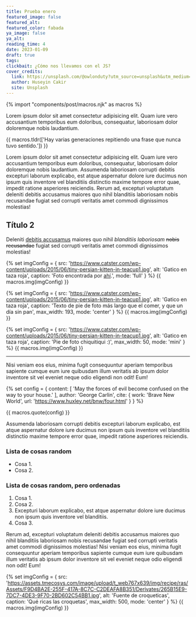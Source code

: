 ```yaml
---
title: Prueba enero
featured_image: false
featured_alt:
featured_color: fabada
ya_image: false
ya_alt:
reading_time: 4
date: 2023-01-09
draft: true
tags:
clickbait: ¿Cómo nos llevamos con el JS?
cover_credits:
  link: https://unsplash.com/@owlonduty?utm_source=unsplash&utm_medium=referral&utm_content=creditCopyText
  author: Huseyin Cakir
  site: Unsplash
---
```

{% import "components/post/macros.njk" as macros %}

Lorem ipsum dolor sit amet consectetur adipisicing elit. Quam iure vero accusantium temporibus eum doloribus, consequatur, laboriosam dolor doloremque nobis laudantium.

 {{ macros.tldr(['Hay varias generaciones repitiendo una frase que nunca  tuvo sentido.']) }}

Lorem ipsum dolor sit amet consectetur adipisicing elit. Quam iure vero accusantium temporibus eum doloribus, consequatur, laboriosam dolor doloremque nobis laudantium. Assumenda laboriosam corrupti debitis excepturi laborum explicabo, est atque aspernatur dolore iure ducimus non ipsum quis inventore vel blanditiis distinctio maxime tempore error quae, impedit ratione asperiores reiciendis. Rerum ad, excepturi voluptatum deleniti debitis accusamus maiores quo nihil blanditiis laboriosam nobis recusandae fugiat sed corrupti veritatis amet commodi dignissimos molestias!

## Título 2

Deleniti [debitis accusamus](#2) maiores quo nihil *blanditiis laboriosam* ~~nobis recusandae~~ fugiat sed corrupti veritatis amet commodi dignissimos molestias!

{% set imgConfig = {
  src: 'https://www.catster.com/wp-content/uploads/2015/06/tiny-persian-kitten-in-teacup1.jpg',
  alt: 'Gatico en taza roja',
  caption: 'Foto encontrada por <a href="https://duckduckgo.com/?t=ffab&q=cats&iax=images&ia=images&iaf=size%3ASmall&iai=https%3A%2F%2Fwww.catster.com%2Fwp-content%2Fuploads%2F2015%2F06%2Ftiny-persian-kitten-in-teacup1.jpg">ahí</a>.',
  mode: 'full'
} %}
{{ macros.img(imgConfig) }}

{% set imgConfig = {
  src: 'https://www.catster.com/wp-content/uploads/2015/06/tiny-persian-kitten-in-teacup1.jpg',
  alt: 'Gatico en taza roja',
  caption: 'Texto de pie de foto más largo que el comer, y que un día sin pan',
  max_width: 193,
  mode: 'center'
} %}
{{ macros.img(imgConfig) }}

{% set imgConfig = {
  src: 'https://www.catster.com/wp-content/uploads/2015/06/tiny-persian-kitten-in-teacup1.jpg',
  alt: 'Gatico en taza roja',
  caption: 'Pie de foto chiquitiqui :)',
  max_width: 50,
  mode: 'mini'
} %}
{{ macros.img(imgConfig) }}

***

Nisi veniam eos eius, minima fugit consequuntur aperiam temporibus sapiente cumque eum iure quibusdam illum veritatis ab ipsum dolor inventore sit vel eveniet neque odio eligendi non odit! Eum!

{% set config = {
  content: [
    'May the forces of evil become confused on the way to your house.'
  ],
  author: 'George Carlin',
  cite: {
    work: 'Brave New World',
    url: 'https://www.huxley.net/bnw/four.html'
  }
} %}

{{ macros.quote(config) }}

Assumenda laboriosam corrupti debitis excepturi laborum explicabo, est atque aspernatur dolore iure ducimus non ipsum quis inventore vel blanditiis distinctio maxime tempore error quae, impedit ratione asperiores reiciendis.

### Lista de cosas random

- Cosa 1.
- Cosa 2.

### Lista de cosas random, pero ordenadas

1. Cosa 1.
1. Cosa 2.
1. Excepturi laborum explicabo, est atque aspernatur dolore iure ducimus non ipsum quis inventore vel blanditiis.
1. Cosa 3.

Rerum ad, excepturi voluptatum deleniti debitis accusamus maiores quo nihil blanditiis laboriosam nobis recusandae fugiat sed corrupti veritatis amet commodi dignissimos molestias! Nisi veniam eos eius, minima fugit consequuntur aperiam temporibus sapiente cumque eum iure quibusdam illum veritatis ab ipsum dolor inventore sit vel eveniet neque odio eligendi non odit! Eum!

{% set imgConfig = {
  src: 'https://assets.tmecosys.com/image/upload/t_web767x639/img/recipe/ras/Assets/F9D4BA2E-255F-417A-8C7C-C2DEAFA8B351/Derivates/265B15E9-7DC7-4DE3-9F70-2BD602C54BB1.jpg',
  alt: 'Fuente de croqueticas',
  caption: 'Qué ricas las croquetas',
  max_width: 500,
  mode: 'center'
} %}
{{ macros.img(imgConfig) }}

